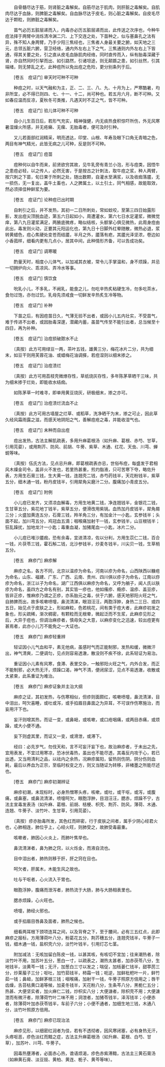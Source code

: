 <!-- { "loadSidebar": true } -->
　　自骨髓尽达于筋，则肾脏之毒解矣。自筋尽达于肌肉，则肝脏之毒解矣。自肌肉尽达于血脉，则脾脏之毒解矣。自血脉尽达于皮毛，则心脏之毒解矣。自皮毛尽达于颗粒，则肺脏之毒解矣。

　　苗气必历五脏层递而入，内毒亦必历五脏层递而出，此传送之次序也，今种牛痘法择于两臂中消烁清冷渊二穴、上下交连之处，下苗种之，似与塞鼻孔之法有异，殊不知人身两臂，乃手少阳三焦经也，三焦者人身最关要之腑，如天地之三元，总领五脏六腑，营卫经络，通内外左右上下之气，三焦通则内外左右上下皆通，得其关要之处，引之直从皮毛血脉肌肉经络，同时直传而入，纵有胎毒深藏于肾，亦自然同时引挈而出、如引路然，引诸坦途，则无颠踬之患，如引丝然，引其端绪，则无棼乱之尤，此种痘所以免出痘之危险，更分别条列于后。

　　[卷五　痘证门] 审天时可种不可种 

　　种痘之时，以天气融和为主，正、二、三、八、九、十月为上，严寒酷暑，均非所宜，必不得已则四、七、十一、十二，尚可种也。若五月六月，断不可种。又如春应温而反凉，夏秋冬可类推，凡遇天时不正之气，皆不可种。

　　[卷五　痘证门] 验儿体可种不可种 

　　自小儿生百日后，若形气充实，精神强健，内无痰热食积惊吓所伤，外无风寒暑湿燥火所感，并无疮癞、无瘰、无胎毒者，便可及时引种。

　　又儿若面部红润精采，明亮透达，印堂、山根、年寿及眼下口角无青暗之色，两目有神气精光，此皆无病之儿可种，反是则不可种。

　　[卷五　痘证门] 痘苗 

　　痘种何以自牛而来，前贤欲穷其故，见牛乳旁有青兰小泡，形与痘类，因悟牛之患痘必轻，以之传人，必然无害，于是按古之针刺法，取牛痘之浆，种人两臂，按穴刺之下苗，旬日果于所刺之处，随出数颗，自灌水至满浆，以及收痂落靥，无一损伤，无一复出，盖牛土畜也，人之脾属土，以土引土，同气相感，故能取效，然必须择佳种鲜浆为要。

　　[卷五　痘证门] 论种痘已出时期 

　　自刺引之后，并不发热，其初一二日所刺处，常如蚊咬，至第三四日始露形影，发出痘尖顶脱血迹，第五六日起如小，周遭灌水，第六七日水足灌浆，微微觉痒，第八九日灌浆满足，两腋底微疼，略似结核，头额掌心俱见微热，此周身痘由此出，毒发则火动，正要其元阳运化也，第九日十日脚外红晕随散，微热必退，浆转黄蜡色，痘心焦硬处变苍而结靥，半月之外，靥落有疤，其靥光泽坚浓，卷边如小香菰样，细看内更有几点小，居其中间，此种情形齐备，可以告成功矣。

　　[卷五　痘证门] 调寒暖 

　　酌量天时，相度小儿体气，以加减其衣被，常令儿手掌温和，身不烦躁，并忌一切拥炉向火、乖凉风、弄冷水等事。

　　[卷五　痘证门] 慎饮食 

　　吮乳小儿，不多乳，不阙乳，能食之儿，勿吃辛热炙粘硬生冷，勿多吃茶水，食勿过饱，亦勿过饥，乳母先须戒食一切鲜发辛热炙生冷等物。

　　[卷五　痘证门] 补种 

　　下苗之后，有因痘苗日久，气薄无验不出者，或因小儿五内壮实，不受苗气，难于传进不出者，或因胎毒深邃，潜藏内蓄，虽苗气传至不能引出者，总当候至十四日，再为补种。

　　[卷五　痘证门] 治痘损破脓水不止 

　　〔真按〕此方可用绿豆一两，茶叶五钱，雄黄三分，梅花冰片二分，共为细末，如豆干则用芙蓉花油、或蜡梅花油调搽，若痘湿则以细末掺之。

　　[卷五　痘证门] 治痘溃烂 

　　〔真按〕此方可用荔枝壳微燎存性，草纸烧灰存性，多年陈茅草晒干三味，共为细末掺于烂处，即能收水结痂。

　　如陈茅草一时难寻，即单用黄豆烧灰，研极细末，掺之亦可。

　　[卷五　痘证门] 治痘溃烂流血不止 

　　〔真按〕此方可用古墙屋之烂草、或稻草，洗净晒干为末，掺之可止，因此草久经风霜雨露之滋，而感天地阴阳之气，善解痘疮之毒，并能收湿气也。

　　[卷五　痘证门] 未种而自出痘 

　　痘出发热，古法主解肌疏表，多用升麻葛根汤（如升麻、葛根、赤芍、甘草，引用芫荽），或用荆芥、防风、前胡、牛蒡、紫草、木通、红花、天虫、川芎、蝉蜕等味。

　　〔真按〕伍氏方法，见点忌升麻，即葛根疏表亦忌，世俗布痘，每盛发于君相风木燥金司令，盖非火不发也，若里热甚重，煎灼脂液，只可苦寒下夺，略佐升表，方用生石膏三钱，生大黄一钱，连翘壳二钱，赤芍药钱半，天花粉钱半，紫草五分，细木通一钱，粉丹皮钱半，引用犀角尖磨汁二分。腹痛加小青皮五分。

　　[卷五　痘证门] 附例 

　　小儿痘已发齐，又须凉血解毒，方用生地黄二钱，净连翘钱半，金银花二钱，生甘草五分，紫花地丁钱半，紫草五分，便滑改用紫铫。血热加丹皮钱半，犀角屑三分；火盛加黄连五分，石膏三钱，羚羊角三分，有加金汁一小匙，玄参钱半；头面不起，加川芎五分，鸡冠血五滴；咽喉痛加射干一钱，玄参钱半，山豆根钱半；狂乱躁扰，加地龙汁一小匙；毒重血凝，加猪尾血一小匙，冰片二分。

　　小儿痘已堆沙靥痂，恐有余毒，宜进清凉，佐以分利，方用生苡仁二钱，百合一钱，片茯苓三钱，霍石斛二钱，北沙参钱半，炒麦冬钱半，川尖贝一钱，生草梢五分。

　　[卷五　麻疹门] 麻疹解 

　　麻疹之名，各方不同，北京以温疹为命名，河南以疹为命名，山西陕西以糠疮为命名，山东、福建、广东、广西、云南、贵州、四川俱以疹子为命名，江南以痧疹为命名，浙江以子为命名，湖广江西俱以麻疹为命名，又呼为艄子，闻人氏以肤疹为命名，虽四方之命名有别，其实皆一疹也，他如瘙疹、瘾疹、温疹、盖豆疹，皆非正疹，惟麻疹乃谓之正疹，亦系胎元之毒，伏于六腑，感天地邪阳火旺之气，自肺脾而出，故多咳嗽喷嚏，鼻流清涕，眼泪汪汪，两胞浮肿，身热二三日、或四五日，始见点于皮肤之上，形如麻粒，色若桃花，间有类于痘大者，此麻疹初发之象也，形尖疏稀，渐次稠密，有颗粒而无根晕，微起泛而不生浆，此麻疹见形之后，大异于痘也，但调治麻疹者，慎毋失之大意，以麻疹变化之迅速，较出痘更有甚焉者，此亦小儿万不能免之一大证也。

　　[卷五　麻疹门] 麻疹轻重辨 

　　轻证因小儿气血和平，素无他病，虽感时气而正能制邪，发热和缓，微微汗出，神气清爽，二便调匀，见点则容易透澈，散没则不疾不徐，此系轻证为易治。

　　重证因小儿素有风寒，食滞、表里交杂，一触邪阳火旺之气，内外合发，而正不能制邪，必大热无汗，烦躁口渴，神气不清，便闭尿涩，见点不易透澈，收散或太紧束，此系重证为难治。

　　[卷五　麻疹门] 麻疹证象并主治大纲 

　　麻疹之证，其初发热，与伤寒相似，但疹则面颇红，咳嗽喷嚏，鼻流清涕，目中泪出，呵欠喜睡，或吐或泻，或手掐眉目鼻面之为异耳，不可误作伤寒施治，而妄用汗下也。

　　妄汗则增其热，而证一变，或鼻衄，或咳嗽，或口疮咽痛，或两目赤痛，或烦躁，或大小便不通。

　　妄下则虚其里，而证又一变，或滑泄，或滞下。

　　经曰：必先岁气，勿伐天和，言不可妄汗妄下也，故治麻疹者，于未出之先，宜用表发，不宜过用寒凉，恐冰伏毒热，虽出也不能尽透，其毒反内攻于心，若已出透，又当用清利之品，以祛内之余热，况麻疹属阳，留热则伤阴，阴分伤则血耗，最后以养血为正宗，至临时权变之方，则又当随证为转移，非楮墨之所能尽述也。

　　[卷五　麻疹门] 麻疹初潮辨证 

　　麻疹初潮，未现标时，必身热憎寒头疼，咳嗽，或吐，或干呕，或泻，或腹痛，或鼻塞，或鼻流清涕，喷嚏呵欠，眼胞浮肿，目泪汪汪，腮赤，烦躁不宁，古法主宣毒发表汤（如升麻、葛根、前胡、桔梗、枳壳、荆芥、防风，薄荷、木通、连翘、牛蒡子、淡竹叶、生甘草，引用芫荽）。

　　〔真按〕疹亦胎毒所发，其色红而碎密，行于皮肤之间者，属手少阴心经君火也，心肺相连，肺位乎上，心经火旺，则肺受之，故肺受毒最重。

　　咳嗽者，肺因心火炎上，而肺叶焦举也。

　　鼻流清涕者，鼻为肺之窍，以火烁金，而液自流也。

　　目中泪出者，肺热则移于肝，肝之窍在目也。

　　呵欠者，肝属木，木能生风之故也。

　　吐与干呕者，心火流入于胃也。

　　眼胞浮肿，腹痛而泄泻者，肺热流于大肠，肺与大肠相表里也。

　　腮赤烦躁，心火旺也。

　　喷嚏，肺经火邪也。

　　或手掐眉目唇鼻及面者，肺热之候也。

　　细看两耳根下颈项连耳之间，以及背脊之下，至于腰间，必有三五红点，此即麻疹之报标，方用薄荷叶八分，粉葛花五分，荆芥穗五分，连翘壳钱半，牛蒡子一钱，细木通一钱，盐枳壳六分，淡竹叶钱半，引用灯芯七茎。

　　附加减法：无咳加留白陈皮一钱，以甚其咳，有咳切不宜加；往来潮热者，除淡竹叶不用，加苏叶五分，葱白一寸，以疏表之，潮热太甚者，加赤茯苓八分，生地钱半，淡黄芩一钱；无汗，加葱白三寸以发之；喘促，加栝蒌仁钱半，甜葶苈三分，炒莱菔子三分；呕吐，加竹茹钱半，柿霜一钱；呃逆，加鲜枇杷叶一片，鲜竹茹一钱；鼻衄，加鲜茅根三钱；咽喉痛，加射干一钱，牛蒡子照原方倍用之；唇干齿燥，舌苔枯黄口渴等候，加麦冬钱半，天花粉八分，生条芩八分，黑栀仁五分；热甚、大便坚实者，加火麻仁二钱，炒枳实八分；大便溏者，除枳壳不用；大便溏泄而有微汗者，除薄荷竹叶二味不用；洞泄者，加猪苓钱半，泽泻钱半；小便赤者，除薄荷叶加赤茯苓钱半，车前子六分；小便不通者，加细生地三钱，木通八分，淡竹叶照原方倍用。

　　[卷五　麻疹门] 麻疹已现治法 

　　麻疹见形，以细密红润者为佳，若有不透彻者，因风寒闭塞，必有身热无汗，头疼呕恶，疹色淡红而黯之症，古法主升麻葛根汤（如升麻、葛根、白芍、甘草），加苏叶、川芎、牛蒡子。

　　因毒热壅滞者，必面赤心热，谵语烦渴，疹色赤紫滞黯，古法主三黄石膏汤（如麻黄石膏、淡豆豉、黄柏、黄连、栀子、黄芩等味）。

